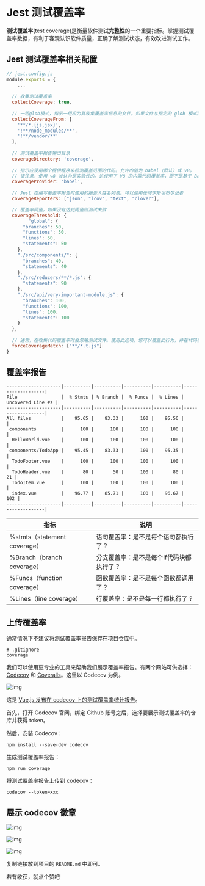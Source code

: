 # Jest 测试覆盖率

**测试覆盖率**(test coverage)是衡量软件测试**完整性**的一个重要指标。掌握测试覆盖率数据，有利于客观认识软件质量，正确了解测试状态，有效改进测试工作。



## Jest 测试覆盖率相关配置

```javascript
// jest.config.js
module.exports = {
	...
  
  // 收集测试覆盖率
  collectCoverage: true,
  
  // 一组glob模式，指示一组应为其收集覆盖率信息的文件。如果文件与指定的 glob 模式匹配，则即使该文件不存在测试，也将为其收集覆盖率信息，并且在测试套件中从不需要它。
  collectCoverageFrom: [
    '**/*.{js,jsx}',
    '!**/node_modules/**',
    '!**/vendor/**'
  ],
  
  // 测试覆盖率报告输出目录
  coverageDirectory: 'coverage',
  
  // 指示应使用哪个提供程序来检测覆盖范围的代码。允许的值为 babel（默认）或 v8。
  // 请注意，使用 v8 被认为是实验性的。这使用了 V8 的内置代码覆盖率，而不是基于 Babel 的代码覆盖率。它没有经过很好的测试，并且在 Node 的最后几个版本中也得到了改进。使用最新版本的 Node（在撰写本文时为v14）会产生更好的结果。
  coverageProvider: 'babel',
  
  // Jest 在编写覆盖率报告时使用的报告人姓名列表。可以使用任何伊斯坦布尔记者
  coverageReporters: ["json", "lcov", "text", "clover"],

  // 覆盖率阈值，如果没有达到阈值则测试失败
  coverageThreshold: {
		"global": {
      "branches": 50,
      "functions": 50,
      "lines": 50,
      "statements": 50
    },
    "./src/components/": {
      "branches": 40,
      "statements": 40
    },
    "./src/reducers/**/*.js": {
      "statements": 90
    },
    "./src/api/very-important-module.js": {
      "branches": 100,
      "functions": 100,
      "lines": 100,
      "statements": 100
    }
  },
  
  // 通常，在收集代码覆盖率时会忽略测试文件。使用此选项，您可以覆盖此行为，并在代码覆盖率中包含否则被忽略的文件。
  forceCoverageMatch: ["**/*.t.js"]
}
```



## 覆盖率报告

```plain
--------------------|----------|----------|----------|----------|-------------------|
File                |  % Stmts | % Branch |  % Funcs |  % Lines | Uncovered Line #s |
--------------------|----------|----------|----------|----------|-------------------|
All files           |    95.65 |    83.33 |      100 |    95.56 |                   |
 components         |      100 |      100 |      100 |      100 |                   |
  HelloWorld.vue    |      100 |      100 |      100 |      100 |                   |
 components/TodoApp |    95.45 |    83.33 |      100 |    95.35 |                   |
  TodoFooter.vue    |      100 |      100 |      100 |      100 |                   |
  TodoHeader.vue    |       80 |       50 |      100 |       80 |                21 |
  TodoItem.vue      |      100 |      100 |      100 |      100 |                   |
  index.vue         |    96.77 |    85.71 |      100 |    96.67 |               102 |
--------------------|----------|----------|----------|----------|-------------------|
```

| 指标                         | 说明                                     |
| ---------------------------- | ---------------------------------------- |
| %stmts（statement coverage） | 语句覆盖率：是不是每个语句都执行了？     |
| %Branch（branch coverage）   | 分支覆盖率：是不是每个if代码块都执行了？ |
| %Funcs（function coverage）  | 函数覆盖率：是不是每个函数都调用了？     |
| %Lines（line coverage）      | 行覆盖率：是不是每一行都执行了？         |



## 上传覆盖率

通常情况下不建议将测试覆盖率报告保存在项目仓库中。

```shell
# .gitignore
coverage
```



我们可以使用更专业的工具来帮助我们展示覆盖率报告。有两个网站可供选择：[Codecov](https://codecov.io/) 和 [Coveralls](https://coveralls.io/)。这里以 Codecov 为例。



![img](https://cdn.nlark.com/yuque/0/2021/png/152778/1616469484139-3dcb08c8-2d1c-4174-b850-a2f11350bcc6.png?x-oss-process=image%2Fwatermark%2Ctype_d3F5LW1pY3JvaGVp%2Csize_66%2Ctext_5ouJ5Yu-5pWZ6IKy%2Ccolor_FFFFFF%2Cshadow_50%2Ct_80%2Cg_se%2Cx_10%2Cy_10)

这是 [Vue.js 发布在 codecov 上的测试覆盖率统计报告](https://app.codecov.io/gh/vuejs/vue)。



首先，打开 Codecov 官网，绑定 Github 账号之后，选择要展示测试覆盖率的仓库并获得 token。



然后，安装 Codecov：

```shell
npm install --save-dev codecov
```

生成测试覆盖率报告：

```shell
npm run coverage
```

将测试覆盖率报告上传到 codecov：

```shell
codecov --token=xxx
```



## 展示 codecov 徽章

![img](https://cdn.nlark.com/yuque/0/2021/png/152778/1616423213062-b680eff5-df9e-47c4-96d0-43fe56f2a657.png?x-oss-process=image%2Fwatermark%2Ctype_d3F5LW1pY3JvaGVp%2Csize_41%2Ctext_5ouJ5Yu-5pWZ6IKy%2Ccolor_FFFFFF%2Cshadow_50%2Ct_80%2Cg_se%2Cx_10%2Cy_10)

![img](https://cdn.nlark.com/yuque/0/2021/png/152778/1616423475191-5ce07ec9-5a75-433f-91a1-5d521f88159a.png?x-oss-process=image%2Fwatermark%2Ctype_d3F5LW1pY3JvaGVp%2Csize_35%2Ctext_5ouJ5Yu-5pWZ6IKy%2Ccolor_FFFFFF%2Cshadow_50%2Ct_80%2Cg_se%2Cx_10%2Cy_10)

![img](https://cdn.nlark.com/yuque/0/2021/png/152778/1616430820450-9edc1f7c-8956-42d0-82d0-2b4674401ff0.png?x-oss-process=image%2Fwatermark%2Ctype_d3F5LW1pY3JvaGVp%2Csize_69%2Ctext_5ouJ5Yu-5pWZ6IKy%2Ccolor_FFFFFF%2Cshadow_50%2Ct_80%2Cg_se%2Cx_10%2Cy_10)

复制链接放到项目的 `README.md` 中即可。



若有收获，就点个赞吧